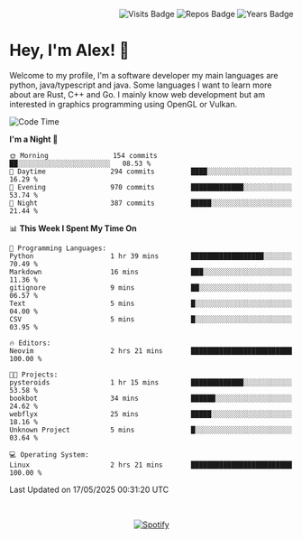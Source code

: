 <p align="right">
  <img src="https://badges.pufler.dev/visits/Alextibtab/Alextibtab" alt="Visits Badge">
  <img src="https://badges.pufler.dev/repos/Alextibtab/" alt="Repos Badge">
  <img src="https://badges.pufler.dev/years/Alextibtab/" alt="Years Badge">
</p>

<h1 align="left">Hey, I'm Alex! 💽 </h1>

Welcome to my profile, I'm a software developer my main languages are python, java/typescript and java. Some languages I want to learn more about are Rust, C++ and Go. I mainly know web development but am interested in graphics programming using OpenGL or Vulkan.

<!--START_SECTION:waka-->
![Code Time](http://img.shields.io/badge/Code%20Time-144%20hrs%2012%20mins-blue)

**I'm a Night 🦉** 

```text
🌞 Morning                154 commits         ██░░░░░░░░░░░░░░░░░░░░░░░   08.53 % 
🌆 Daytime                294 commits         ████░░░░░░░░░░░░░░░░░░░░░   16.29 % 
🌃 Evening                970 commits         █████████████░░░░░░░░░░░░   53.74 % 
🌙 Night                  387 commits         █████░░░░░░░░░░░░░░░░░░░░   21.44 % 
```


📊 **This Week I Spent My Time On** 

```text
💬 Programming Languages: 
Python                   1 hr 39 mins        ██████████████████░░░░░░░   70.49 % 
Markdown                 16 mins             ███░░░░░░░░░░░░░░░░░░░░░░   11.36 % 
gitignore                9 mins              ██░░░░░░░░░░░░░░░░░░░░░░░   06.57 % 
Text                     5 mins              █░░░░░░░░░░░░░░░░░░░░░░░░   04.00 % 
CSV                      5 mins              █░░░░░░░░░░░░░░░░░░░░░░░░   03.95 % 

🔥 Editors: 
Neovim                   2 hrs 21 mins       █████████████████████████   100.00 % 

🐱‍💻 Projects: 
pysteroids               1 hr 15 mins        █████████████░░░░░░░░░░░░   53.58 % 
bookbot                  34 mins             ██████░░░░░░░░░░░░░░░░░░░   24.62 % 
webflyx                  25 mins             █████░░░░░░░░░░░░░░░░░░░░   18.16 % 
Unknown Project          5 mins              █░░░░░░░░░░░░░░░░░░░░░░░░   03.64 % 

💻 Operating System: 
Linux                    2 hrs 21 mins       █████████████████████████   100.00 % 
```


 Last Updated on 17/05/2025 00:31:20 UTC
<!--END_SECTION:waka-->
&nbsp;<div align="center">
  [![Spotify](https://spotify-now-playing-wine-six.vercel.app/api/spotify?border_color=ffffff)](https://open.spotify.com/user/pmo1v2ejnt42kgp5jar5drtag)
</div>

